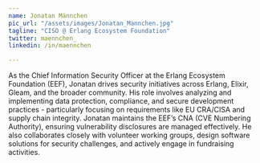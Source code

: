 ```yaml
---
name: Jonatan Männchen
pic_url: "/assets/images/Jonatan_Mannchen.jpg"
tagline: "CISO @ Erlang Ecosystem Foundation"
twitter: maennchen_
linkedin: /in/maennchen

---
```

As the Chief Information Security Officer at the Erlang Ecosystem Foundation (EEF), Jonatan drives security initiatives across Erlang, Elixir, Gleam, and the broader community. His role involves analyzing and implementing data protection, compliance, and secure development practices - particularly focusing on requirements like EU CRA/CISA and supply chain integrity. Jonatan maintains the EEF’s CNA (CVE Numbering Authority), ensuring vulnerability disclosures are managed effectively. He also collaborates closely with volunteer working groups, design software solutions for security challenges, and actively engage in fundraising activities.
